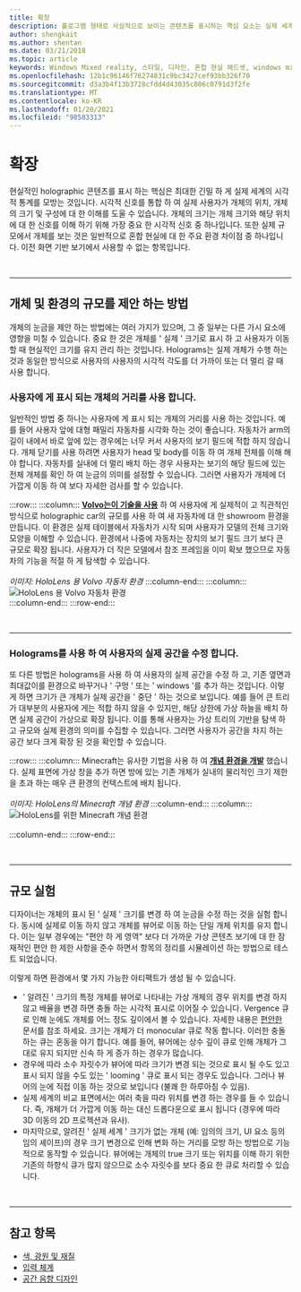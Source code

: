 ```yaml
---
title: 확장
description: 홀로그램 형태로 사실적으로 보이는 콘텐츠를 표시하는 핵심 요소는 실제 세계의 시각적 통계를 최대한 긴밀하게 모방하는 것입니다.
author: shengkait
ms.author: shentan
ms.date: 03/21/2018
ms.topic: article
keywords: Windows Mixed reality, 스타일, 디자인, 혼합 현실 헤드셋, windows mixed reality 헤드셋, 가상 현실 헤드셋, HoloLens, 규모, holograms
ms.openlocfilehash: 12b1c96146f76274831c9bc3427cef93bb326f70
ms.sourcegitcommit: d3a3b4f13b3728cfdd4d43035c806c0791d3f2fe
ms.translationtype: MT
ms.contentlocale: ko-KR
ms.lasthandoff: 01/20/2021
ms.locfileid: "98583313"
---
```

# <a name="scale"></a>확장

현실적인 holographic 콘텐츠를 표시 하는 핵심은 최대한 긴밀 하 게 실제 세계의 시각적 통계를 모방는 것입니다. 시각적 신호를 통합 하 여 실제 사용자가 개체의 위치, 개체의 크기 및 구성에 대 한 이해를 도울 수 있습니다. 개체의 크기는 개체 크기와 해당 위치에 대 한 신호를 이해 하기 위해 가장 중요 한 시각적 신호 중 하나입니다. 또한 실제 규모에서 개체를 보는 것은 일반적으로 혼합 현실에 대 한 주요 환경 차이점 중 하나입니다. 이전 화면 기반 보기에서 사용할 수 없는 항목입니다.

<br>

---

## <a name="how-to-suggest-the-scale-of-objects-and-environments"></a>개체 및 환경의 규모를 제안 하는 방법

개체의 눈금을 제안 하는 방법에는 여러 가지가 있으며, 그 중 일부는 다른 가시 요소에 영향을 미칠 수 있습니다. 중요 한 것은 개체를 ' 실제 ' 크기로 표시 하 고 사용자가 이동할 때 현실적인 크기를 유지 관리 하는 것입니다. Holograms는 실제 개체가 수행 하는 것과 동일한 방식으로 사용자의 사용자의 시각적 각도를 더 가까이 또는 더 멀리 갈 때 사용 합니다.

### <a name="use-the-distance-of-objects-as-theyre-presented-to-the-user"></a>사용자에 게 표시 되는 개체의 거리를 사용 합니다.

일반적인 방법 중 하나는 사용자에 게 표시 되는 개체의 거리를 사용 하는 것입니다. 예를 들어 사용자 앞에 대형 패밀리 자동차를 시각화 하는 것이 좋습니다. 자동차가 arm의 길이 내에서 바로 앞에 있는 경우에는 너무 커서 사용자의 보기 필드에 적합 하지 않습니다. 개체 닫기를 사용 하려면 사용자가 head 및 body를 이동 하 여 개체 전체를 이해 해야 합니다. 자동차를 실내에 더 멀리 배치 하는 경우 사용자는 보기의 해당 필드에 있는 전체 개체를 확인 하 여 눈금의 의미를 설정할 수 있습니다. 그러면 사용자가 개체에 더 가깝게 이동 하 여 보다 자세한 검사를 할 수 있습니다.

:::row:::
    :::column:::
        **[Volvo는이 기술을 사용](https://www.youtube.com/watch?v=DilzwF90vec)** 하 여 사용자에 게 실제적이 고 직관적인 방식으로 holographic car의 규모를 사용 하 여 새 자동차에 대 한 showroom 환경을 만듭니다. 이 환경은 실제 테이블에서 자동차가 시작 되며 사용자가 모델의 전체 크기와 모양을 이해할 수 있습니다. 환경에서 나중에 자동차는 장치의 보기 필드 크기 보다 큰 규모로 확장 됩니다. 사용자가 더 작은 모델에서 참조 프레임을 이미 확보 했으므로 자동차의 기능을 적절 하 게 탐색할 수 있습니다.<br>
        <br>
        *이미지: HoloLens 용 Volvo 자동차 환경*
    :::column-end:::
        :::column:::
       ![HoloLens 용 Volvo 자동차 환경](images/volvo-cars-microsoft-hololens-experience01-640px.jpg)<br>
    :::column-end:::
:::row-end:::


<br>

---

### <a name="use-holograms-to-modify-the-users-real-space"></a>Holograms를 사용 하 여 사용자의 실제 공간을 수정 합니다.

또 다른 방법은 holograms을 사용 하 여 사용자의 실제 공간을 수정 하 고, 기존 옆면과 최대값이를 환경으로 바꾸거나 ' 구멍 ' 또는 ' windows '를 추가 하는 것입니다. 이렇게 하면 크기가 큰 개체가 실제 공간을 ' 중단 ' 하는 것으로 보입니다. 예를 들어 큰 트리가 대부분의 사용자에 게는 적합 하지 않을 수 있지만, 해당 상한에 가상 하늘을 배치 하면 실제 공간이 가상으로 확장 됩니다. 이를 통해 사용자는 가상 트리의 기반을 탐색 하 고 규모와 실제 환경의 의미를 수집할 수 있습니다. 그러면 사용자가 공간을 차지 하는 공간 보다 크게 확장 된 것을 확인할 수 있습니다.

:::row:::
    :::column:::
        Minecraft는 유사한 기법을 사용 하 여 **[개념 환경을 개발](https://minecraft.net/)** 했습니다. 실제 표면에 가상 창을 추가 하면 방에 있는 기존 개체가 실내의 물리적인 크기 제한을 초과 하는 매우 큰 환경의 컨텍스트에 배치 됩니다.<br>
        <br>
        *이미지: HoloLens의 Minecraft 개념 환경*
    :::column-end:::
        :::column:::
       ![HoloLens를 위한 Minecraft 개념 환경](images/800px-minecraftwindow-640px.jpg)<br><br>
    :::column-end:::
:::row-end:::


<br>

---


## <a name="experimenting-with-scale"></a>규모 실험

디자이너는 개체의 표시 된 ' 실제 ' 크기를 변경 하 여 눈금을 수정 하는 것을 실험 합니다. 동시에 실제로 이동 하지 않고 개체를 뷰어로 이동 하는 단일 개체 위치를 유지 합니다. 이는 일부 경우에는 "편안 하 게 영역" 보다 더 가까운 가상 콘텐츠 보기에 대 한 잠재적인 편안 한 제한 사항을 준수 하면서 항목의 정리를 시뮬레이션 하는 방법으로 테스트 되었습니다.

이렇게 하면 환경에서 몇 가지 가능한 아티팩트가 생성 될 수 있습니다.
* ' 알려진 ' 크기의 특정 개체를 뷰어로 나타내는 가상 개체의 경우 위치를 변경 하지 않고 배율을 변경 하면 충돌 하는 시각적 표시로 이어질 수 있습니다. Vergence 큐로 인해 눈에도 개체를 어느 정도 깊이에서 볼 수 있습니다. 자세한 내용은 [편안한](comfort.md) 문서를 참조 하세요. 크기는 개체가 더 monocular 큐로 작동 합니다. 이러한 충돌 하는 큐는 혼동을 야기 합니다. 예를 들어, 뷰어에는 상수 깊이 큐로 인해 개체가 그대로 유지 되지만 신속 하 게 증가 하는 경우가 많습니다.
* 경우에 따라 소수 자릿수가 뷰어에 따라 크기가 변경 되는 것으로 표시 될 수도 있고 표시 되지 않을 수도 있는 ' looming ' 큐로 표시 되는 경우도 있습니다. 그러나 뷰어의 눈에 직접 이동 하는 것으로 보입니다 (불쾌 한 하루아침 수 있음).
* 실제 세계의 비교 표면에서는 여러 축을 따라 위치를 변경 하는 경우를 들 수 있습니다. 즉, 개체가 더 가깝게 이동 하는 대신 드롭다운으로 표시 됩니다 (경우에 따라 3D 이동의 2D 프로젝션과 유사).
* 마지막으로, 알려진 ' 실제 세계 ' 크기가 없는 개체 (예: 임의의 크기, UI 요소 등의 임의 셰이프)의 경우 크기 변경으로 인해 변화 하는 거리를 모방 하는 방법으로 기능적으로 동작할 수 있습니다. 뷰어에는 개체의 true 크기 또는 위치를 이해 하기 위한 기존의 하향식 큐가 많지 않으므로 소수 자릿수를 보다 중요 한 큐로 처리할 수 있습니다.

<br>

---

## <a name="see-also"></a>참고 항목
* [색, 광원 및 재질](./color-light-and-materials.md)
* [입력 체계](typography.md)
* [공간 음향 디자인](spatial-sound-design.md)